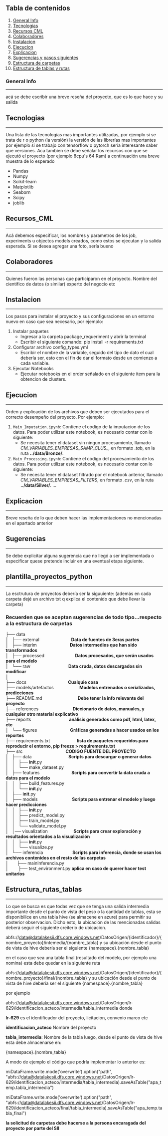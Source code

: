 ## Tabla de contenidos
1. [General Info](#general-info)
2. [Tecnologias](#Tecnologias)
3. [Recursos CML](#Recursos_CML)
4. [Colaboradores](#Colaboradores)
5. [Instalacion](#Instalacion)
6. [Ejecucion](#Ejecucion)
7. [Explicacion](#Explicacion)
8. [Sugerencias y pasos siguientes](#Sugerencias)
9. [Estructura de carpetas](#plantilla_proyectos_python)
10. [Estructura de tablas y rutas](#Estructura_rutas_tablas)
### General Info
***
acá se debe escribir una breve reseña del proyecto, que es lo que hace y su salida

## Tecnologias
***
Una lista de las tecnologias mas importantes utilizadas, por ejemplo si se trata de r o python (la versión)
la versión de las librerías mas importantes por ejemplo si se trabajo con tensorflow o pytorch sería interesante saber que versiones. Aca tambien se debe señalar los recursos con que se ejecutó el proyecto (por ejemplo 8cpu's 64 Ram) a continuación una breve muestra de lo esperado
- Pandas
- Numpy
- Scikit-learn
- Matplotlib
- Seaborn
- Scipy
- joblib
## Recursos_CML
***
Acá debemos especificar, los nombres y parametros de los job, experiments u objectos models creados, como estos se ejecutan y la salida esperada. Si se desea agregar una foto, sería bueno 

## Colaboradores
***
Quienes fueron las personas que participaron en el proyecto. Nombre del cientifico de datos (o similar) experto del negocio etc

## Instalacion
***
Los pasos para instalar el proyecto y sus configuraciones en un entorno nuevo en caso que sea necesario, por ejemplo:
1. Instalar paquetes
    - Ingresar a la carpeta package_requeriment y abrir la terminal 
    - Escribir el siguiente comando: pip install -r requirements.txt
2. Configurar archivo config_types.yml
    - Escribir el nombre de la variable, seguido del tipo de dato el cual debería ser, esto con el fin de dar el formato desde un comienzo a cada variable.
3. Ejecutar Notebooks
    - Ejecutar notebooks en el order señalado en el siguiente item para la obtencion de clusters.

## Ejecucion
***
Orden y explicación de los archivos que deben ser ejecutados para el correcto desempeño del proyecto. Por ejemplo:
1. `Main_Imputation.ipynb`: Contiene el código de la imputacion de los datos. Para poder utilizar este notebook, es necesario contar con lo siguiente:
    - Se necesita tener el dataset sin ningun procesamiento, llamado *CM_VARIABLES_EMPRESAS_SAMP_CLUS_*, en formato *.tab*, en la ruta **../data/Bronze/**.
2. `Main_Processing.ipynb`: Contiene el código del procesamiento de los datos. Para poder utilizar este notebook, es necesario contar con lo siguiente:
    - Se necesita tener el dataset filtrado por el notebook anterior, llamado *CM_VARIABLES_EMPRESAS_FILTERS*, en formato *.csv*, en la ruta **../data/Silver/**.
...

## Explicacion
***
Breve reseña de lo que deben hacer las implementaciones no mencionadas en el apartado anterior


## Sugerencias
***
Se debe explicitar alguna sugerencia que no llegó a ser implementada o especificar quese pretende incluir en una eventual etapa siguiente.

## plantilla_proyectos_python
***
La esctrutura de proyectos debería ser la siguuiente:
(además en cada carpeta dejé un archivo txt q explica el contenido que debe llevar la carpeta)

### Recuerden que se aceptan sugerencias de todo tipo...respecto a la estructura de carpetas

├── data  
│   ├── external                          __Data de fuentes de 3eras partes__  
│   ├── interim                           __Datos intermedios que han sido transformados__  
│   ├── processed                         __Datos procesados, que serán usados para el modelo__  
│   └── raw                               __Data cruda, datos descargados sin modificar__  
│     
├── docs                                  __Cualquie cosa__  
├── models/artefactos                     __Modelos entrenados o serializados, predicciones__  
├── README.md                             __Debe tener la info relevante del proyecto__      
├── references                            __Diccionario de datos, manuales, y cualquier otro material explicativo__  
├── reports                               __análisis generados como pdf, html, latex, etc__  
│   └── figures                           __Gráficas generadas a hacer usados en los reportes__  
├── requirements.txt                      __lista de paquetes requeridos para reproducir el entorno, pip freeze > requirements.txt__  
├── src                                   __CODIGO FUENTE DEL PROYECTO__      
│   ├── data                              __Scripts para descargar o generar datos__    
│   │   ├── __init__.py   
│   │   └── make_dataset.py    
│   ├── features                          __Scripts para convertir la data cruda a datos para el modelo__   
│   │   ├── build_features.py   
│   │   └── __init__.py   
│   ├── __init__.py  
│   ├── models                            __Scripts para entrenar el modelo y luego hacer predicciones__   
│   │   ├── __init__.py   
│   │   ├── predict_model.py   
│   │   ├── train_model.py   
│   │   └── validate_model.py  
│   │── visualization                     __Scripts para crear exploración y resultados orientados a la visualización__   
│   │   ├── __init__.py   
│   │   └── visualize.py  
│   └── inferencia                        __Scripts para inferencia, donde se usan los archivos contenidos en el resto de las carpetas__    
│       ├── mainInferencia.py            
│       
├── test_environment.py                 __aplica en caso de querer hacer test unitarios__


## Estructura_rutas_tablas
***

Lo que se busca es que todas vez que se tenga una salida intermedia importante desde el punto de vista del peso o la cantidad de tablas, esta se disponibilice en una tabla hive (se almacene en azure) para permitir su posterior observacion. Dicho esto, la ubicación de las mencionadas salidas deberá seguir el siguiente creiterio de ubicacion.

abfs://data@datalakesii.dfs.core.windows.net/DatosOrigen/{identificador}/{nombre_proyecto}/intemedia/{nombre_tabla}
y su ubicación desde el punto de vista de hive debería ser el siguiente
{namespace}.{nombre_tabla}

en el caso que sea una tabla final (resultado del modelo, por ejemplo una nomina) esta debe quedar en la siguiente ruta

abfs://data@datalakesii.dfs.core.windows.net/DatosOrigen/{identificador}/{nombre_proyecto}/final/{nombre_tabla}
y su ubicación desde el punto de vista de hive debería ser el siguiente
{namespace}.{nombre_tabla}

por ejemplo

abfs://data@datalakesii.dfs.core.windows.net/DatosOrigen/lr-629/identificacion_acteco/intermedia/tabla_intermedia
donde 

**lr-629** es el identificador del proyecto, licitacion, convenio marco etc

**identificacion_acteco** Nombre del proyecto

**tabla_intermedia**: Nombre de la tabla
luego, desde el punto de vista de hive esta debe almacenarse en:

{namespace}.{nombre_tabla}

A modo de ejemplo el código que podría implementar lo anterior es:

miDataFrame.write.mode('overwrite').option("path", "abfs://data@datalakesii.dfs.core.windows.net/DatosOrigen/lr-629/identificacion_acteco/intermedia/tabla_intermedia).saveAsTable("apa_temp.tabla_intermedia")

miDataFrame.write.mode('overwrite').option("path", "abfs://data@datalakesii.dfs.core.windows.net/DatosOrigen/lr-629/identificacion_acteco/final/tabla_intermedia).saveAsTable("apa_temp.tabla_final")

**la solicitud de carpetas debe hacerse a la persona encaragada del proyecto por parte del SII**




